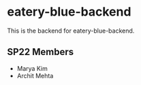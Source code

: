 # eatery-blue-backend

This is the backend for eatery-blue-backend.

SP22 Members
--------------
- Marya Kim
- Archit Mehta
